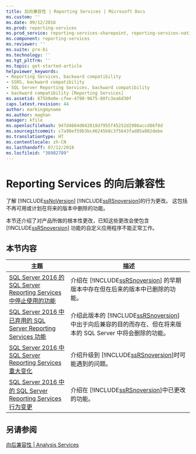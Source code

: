 ```yaml
---
title: 后向兼容性 | Reporting Services | Microsoft Docs
ms.custom: ''
ms.date: 09/12/2016
ms.prod: reporting-services
ms.prod_service: reporting-services-sharepoint, reporting-services-native
ms.component: reporting-services
ms.reviewer: ''
ms.suite: pro-bi
ms.technology: ''
ms.tgt_pltfrm: ''
ms.topic: get-started-article
helpviewer_keywords:
- Reporting Services, backward compatibility
- SSRS, backward compatibility
- SQL Server Reporting Services, backward compatibility
- backward compatibility [Reporting Services]
ms.assetid: 675b0e0e-cfee-4790-9675-80fc3ea6d30f
caps.latest.revision: 44
author: markingmyname
ms.author: maghan
manager: kfile
ms.openlocfilehash: 947d4664d042818d7955f45252d2986accd86f8d
ms.sourcegitcommit: c7a98ef59b3bc46245b8c3f5643fad85a082debe
ms.translationtype: HT
ms.contentlocale: zh-CN
ms.lasthandoff: 07/12/2018
ms.locfileid: "38982789"
---
```

#  <a name="reporting-services-backward-compatibility"></a>Reporting Services 的向后兼容性
了解 [!INCLUDE[ssNoVersion](../includes/ssnoversion-md.md)] [!INCLUDE[ssRSnoversion](../includes/ssrsnoversion-md.md)]的行为更改。 这包括不再可用或计划在将来的版本中删除的功能。

本节还介绍了对产品所做的根本性更改，已知这些更改会使包含 [!INCLUDE[ssRSnoversion](../includes/ssrsnoversion-md.md)] 功能的自定义应用程序不能正常工作。  
  
## <a name="in-this-section"></a>本节内容  
  
|主题|描述|  
|-----------|-----------------|  
|[SQL Server 2016 的 SQL Server Reporting Services 中停止使用的功能](http://msdn.microsoft.com/d529cc96-3483-480b-9bfc-bd28b1d0ef52)|介绍在 [!INCLUDE[ssRSnoversion](../includes/ssrsnoversion-md.md)] 的早期版本中存在但在后来的版本中已删除的功能。|  
|[SQL Server 2016 中已弃用的 SQL Server Reporting Services 功能](http://msdn.microsoft.com/3876c01e-f81d-4cce-9104-5106a8c369e6)|介绍此版本的 [!INCLUDE[ssRSnoversion](../includes/ssrsnoversion-md.md)] 中出于向后兼容的目的而存在、但在将来版本的 SQL Server 中将会删除的功能。|  
|[SQL Server 2016 中 SQL Server Reporting Services 重大变化](http://msdn.microsoft.com/39c7aafd-dcb9-4317-b8f7-d15828eb4f9a)|介绍升级到 [!INCLUDE[ssRSnoversion](../includes/ssrsnoversion-md.md)]时可能遇到的问题。|  
|[SQL Server 2016 中的 SQL Server Reporting Services 行为变更](http://msdn.microsoft.com/2a767f0f-84f2-4099-8784-1e37790f858e)|介绍在 [!INCLUDE[ssRSnoversion](../includes/ssrsnoversion-md.md)]中已更改的功能。|  
  
## <a name="see-also"></a>另请参阅  
 [向后兼容性 | Analysis Services](http://msdn.microsoft.com/618b6c3a-e20d-47a9-b2c6-6d848dfba05a)  
  
  
